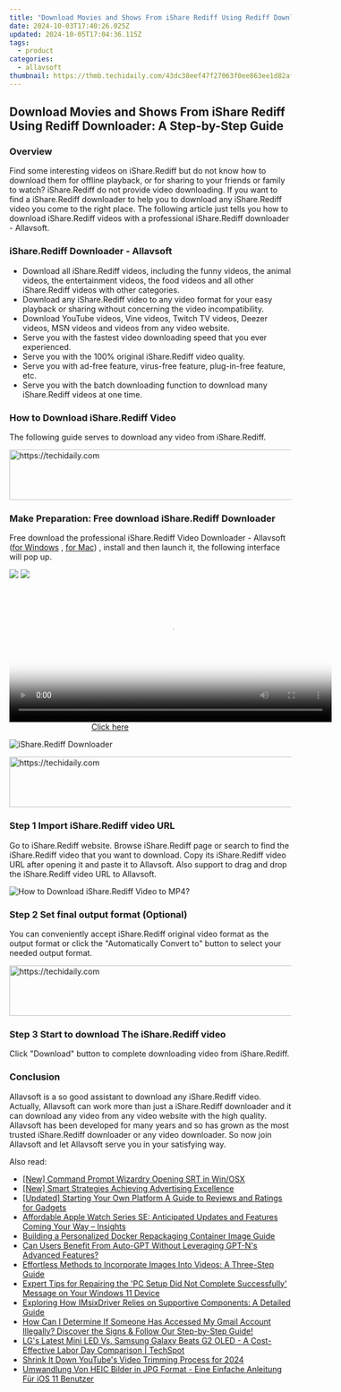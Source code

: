 ```yaml
---
title: "Download Movies and Shows From iShare Rediff Using Rediff Downloader: A Step-by-Step Guide"
date: 2024-10-03T17:40:26.025Z
updated: 2024-10-05T17:04:36.115Z
tags:
  - product
categories:
  - allavsoft
thumbnail: https://thmb.techidaily.com/43dc38eef47f27063f0ee863ee1d82afec185562726cc3d8ded22c5ffb968132.jpg
---
```


## Download Movies and Shows From iShare Rediff Using Rediff Downloader: A Step-by-Step Guide

### Overview

Find some interesting videos on iShare.Rediff but do not know how to download them for offline playback, or for sharing to your friends or family to watch? iShare.Rediff do not provide video downloading. If you want to find a iShare.Rediff downloader to help you to download any iShare.Rediff video you come to the right place. The following article just tells you how to download iShare.Rediff videos with a professional iShare.Rediff downloader - Allavsoft.

### iShare.Rediff Downloader - Allavsoft

* Download all iShare.Rediff videos, including the funny videos, the animal videos, the entertainment videos, the food videos and all other iShare.Rediff videos with other categories.
* Download any iShare.Rediff video to any video format for your easy playback or sharing without concerning the video incompatibility.
* Download YouTube videos, Vine videos, Twitch TV videos, Deezer videos, MSN videos and videos from any video website.
* Serve you with the fastest video downloading speed that you ever experienced.
* Serve you with the 100% original iShare.Rediff video quality.
* Serve you with ad-free feature, virus-free feature, plug-in-free feature, etc.
* Serve you with the batch downloading function to download many iShare.Rediff videos at one time.

### How to Download iShare.Rediff Video

The following guide serves to download any video from iShare.Rediff.

<!-- affiliate ads begin -->
<a href="https://aligracehair.sjv.io/c/5597632/1868575/19272" target="_top" id="1868575">
  <img src="//a.impactradius-go.com/display-ad/19272-1868575" border="0" alt="https://techidaily.com" width="728" height="90"/>
</a>
<img height="0" width="0" src="https://aligracehair.sjv.io/i/5597632/1868575/19272" style="position:absolute;visibility:hidden;" border="0" />
<!-- affiliate ads end -->

### Make Preparation: Free download iShare.Rediff Downloader

Free download the professional iShare.Rediff Video Downloader - Allavsoft ([for Windows](https://tools.techidaily.com/allavsoft/products/) , [for Mac](https://tools.techidaily.com/allavsoft/products/)) , install and then launch it, the following interface will pop up.

[![](https://www.allavsoft.com/how-to/../images/how-to/free-download-win.jpg)](https://tools.techidaily.com/allavsoft/products/) [![](https://www.allavsoft.com/how-to/../images/how-to/free-download-mac.jpg)](https://tools.techidaily.com/allavsoft/products/)

<!-- affiliate ads begin -->
<span id="1982570">
					<video width="576" height="240" style="cursor:pointer"
           poster="//a.impactradius-go.com/display-clicktoplayimage/1982570.png"
           onclick="if(!this.playClicked){this.play();this.setAttribute('controls',true);this.playClicked=true;}">
	   <source src="//a.impactradius-go.com/display-ad/22993-1982570">
	   <img src="//a.impactradius-go.com/display-clicktoplayimage/1982570.png" style="border: none; height: 100%; width: 100%; object-fit: contain">
	</video>
	<div style="width:360px;text-align:center"><a href="javascript:window.open(decodeURIComponent('https%3A%2F%2Fhomestyler.sjv.io%2Fc%2F5597632%2F1982570%2F22993'), '_blank');void(0);">Click here</a></div>
</span>
<img height="0" width="0" src="https://imp.pxf.io/i/5597632/1982570/22993" style="position:absolute;visibility:hidden;" border="0" />
<!-- affiliate ads end -->

![iShare.Rediff Downloader](https://www.allavsoft.com/how-to/../images/allavsoft/screen-shot-600.jpg)

<!-- affiliate ads begin -->
<a href="https://aligracehair.sjv.io/c/5597632/1997680/19272" target="_top" id="1997680">
  <img src="//a.impactradius-go.com/display-ad/19272-1997680" border="0" alt="https://techidaily.com" width="728" height="90"/>
</a>
<img height="0" width="0" src="https://aligracehair.sjv.io/i/5597632/1997680/19272" style="position:absolute;visibility:hidden;" border="0" />
<!-- affiliate ads end -->

### Step 1 Import iShare.Rediff video URL

Go to iShare.Rediff website. Browse iShare.Rediff page or search to find the iShare.Rediff video that you want to download. Copy its iShare.Rediff video URL after opening it and paste it to Allavsoft. Also support to drag and drop the iShare.Rediff video URL to Allavsoft.

![How to Download iShare.Rediff Video to MP4?](https://www.allavsoft.com/how-to/../images/how-to/download-rtmp-video/download-rtmp-video.jpg)

### Step 2 Set final output format (Optional)

You can conveniently accept iShare.Rediff original video format as the output format or click the "Automatically Convert to" button to select your needed output format.

<!-- affiliate ads begin -->
<a href="https://appsumo.8odi.net/c/5597632/2082532/7443" target="_top" id="2082532">
  <img src="//a.impactradius-go.com/display-ad/7443-2082532" border="0" alt="https://techidaily.com" width="728" height="90"/>
</a>
<img height="0" width="0" src="https://appsumo.8odi.net/i/5597632/2082532/7443" style="position:absolute;visibility:hidden;" border="0" />
<!-- affiliate ads end -->

### Step 3 Start to download The iShare.Rediff video

Click "Download" button to complete downloading video from iShare.Rediff.

### Conclusion

Allavsoft is a so good assistant to download any iShare.Rediff video. Actually, Allavsoft can work more than just a iShare.Rediff downloader and it can download any video from any video website with the high quality. Allavsoft has been developed for many years and so has grown as the most trusted iShare.Rediff downloader or any video downloader. So now join Allavsoft and let Allavsoft serve you in your satisfying way.

<ins class="adsbygoogle"
     style="display:block"
     data-ad-format="autorelaxed"
     data-ad-client="ca-pub-7571918770474297"
     data-ad-slot="1223367746"></ins>

<ins class="adsbygoogle"
     style="display:block"
     data-ad-client="ca-pub-7571918770474297"
     data-ad-slot="8358498916"
     data-ad-format="auto"
     data-full-width-responsive="true"></ins>

<span class="atpl-alsoreadstyle">Also read:</span>
<div><ul>
<li><a href="https://extra-tips.techidaily.com/new-command-prompt-wizardry-opening-srt-in-winosx/"><u>[New] Command Prompt Wizardry Opening SRT in Win/OSX</u></a></li>
<li><a href="https://extra-support.techidaily.com/new-smart-strategies-achieving-advertising-excellence/"><u>[New] Smart Strategies Achieving Advertising Excellence</u></a></li>
<li><a href="https://fox-direct.techidaily.com/updated-starting-your-own-platform-a-guide-to-reviews-and-ratings-for-gadgets/"><u>[Updated] Starting Your Own Platform A Guide to Reviews and Ratings for Gadgets</u></a></li>
<li><a href="https://tech-hub.techidaily.com/affordable-apple-watch-series-se-anticipated-updates-and-features-coming-your-way-insights/"><u>Affordable Apple Watch Series SE: Anticipated Updates and Features Coming Your Way – Insights</u></a></li>
<li><a href="https://fox-sure.techidaily.com/building-a-personalized-docker-repackaging-container-image-guide/"><u>Building a Personalized Docker Repackaging Container Image Guide</u></a></li>
<li><a href="https://tech-revival.techidaily.com/can-users-benefit-from-auto-gpt-without-leveraging-gpt-ns-advanced-features/"><u>Can Users Benefit From Auto-GPT Without Leveraging GPT-N's Advanced Features?</u></a></li>
<li><a href="https://fox-sure.techidaily.com/effortless-methods-to-incorporate-images-into-videos-a-three-step-guide/"><u>Effortless Methods to Incorporate Images Into Videos: A Three-Step Guide</u></a></li>
<li><a href="https://win-howtos.techidaily.com/expert-tips-for-repairing-the-pc-setup-did-not-complete-successfully-message-on-your-windows-11-device/"><u>Expert Tips for Repairing the 'PC Setup Did Not Complete Successfully' Message on Your Windows 11 Device</u></a></li>
<li><a href="https://fox-sure.techidaily.com/exploring-how-imsixdriver-relies-on-supportive-components-a-detailed-guide/"><u>Exploring How IMsixDriver Relies on Supportive Components: A Detailed Guide</u></a></li>
<li><a href="https://fox-sure.techidaily.com/how-can-i-determine-if-someone-has-accessed-my-gmail-account-illegally-discover-the-signs-and-follow-our-step-by-step-guide/"><u>How Can I Determine If Someone Has Accessed My Gmail Account Illegally? Discover the Signs & Follow Our Step-by-Step Guide!</u></a></li>
<li><a href="https://hardware-updates.techidaily.com/lgs-latest-mini-led-vs-samsung-galaxy-beats-g2-oled-a-cost-effective-labor-day-comparison-techspot/"><u>LG's Latest Mini LED Vs. Samsung Galaxy Beats G2 OLED - A Cost-Effective Labor Day Comparison | TechSpot</u></a></li>
<li><a href="https://facebook-video-footage.techidaily.com/shrink-it-down-youtubes-video-trimming-process-for-2024/"><u>Shrink It Down YouTube's Video Trimming Process for 2024</u></a></li>
<li><a href="https://some-guidance.techidaily.com/umwandlung-von-heic-bilder-in-jpg-format-eine-einfache-anleitung-fur-ios-11-benutzer/"><u>Umwandlung Von HEIC Bilder in JPG Format - Eine Einfache Anleitung Für iOS 11 Benutzer</u></a></li>
</ul></div>

